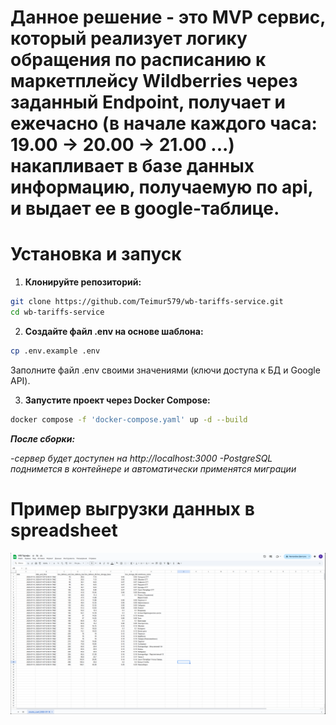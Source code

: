 # Данное решение - это MVP сервис, который реализует логику обращения по расписанию к маркетплейсу Wildberries через заданный Endpoint, получает и ежечасно (в начале каждого часа: 19.00 -> 20.00 -> 21.00 ...) накапливает в базе данных информацию, получаемую по api, и выдает ее в google-таблице.

# Установка и запуск
1. **Клонируйте репозиторий:**

```bash
git clone https://github.com/Teimur579/wb-tariffs-service.git
cd wb-tariffs-service
```

2. **Создайте файл .env на основе шаблона:**

```bash
cp .env.example .env
```
Заполните файл .env своими значениями (ключи доступа к БД и Google API).

3. **Запустите проект через Docker Compose:**

```bash
docker compose -f 'docker-compose.yaml' up -d --build
```

***После сборки:***

*-сервер будет доступен на http://localhost:3000*
*-PostgreSQL поднимется в контейнере и автоматически применятся миграции*

# Пример выгрузки данных в spreadsheet
![Скриншот пример](screenshot.png)